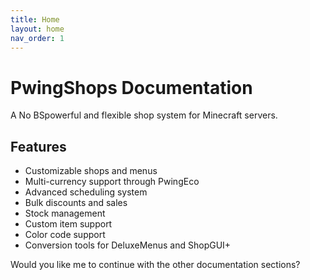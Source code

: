 ```yaml
---
title: Home
layout: home
nav_order: 1
---
```


# PwingShops Documentation

A No BSpowerful and flexible shop system for Minecraft servers.

## Features

- Customizable shops and menus
- Multi-currency support through PwingEco
- Advanced scheduling system
- Bulk discounts and sales
- Stock management
- Custom item support
- Color code support
- Conversion tools for DeluxeMenus and ShopGUI+

Would you like me to continue with the other documentation sections?

